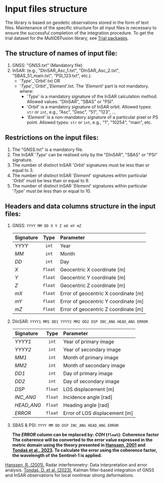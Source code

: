 # Input files structure

The library is based on geodetic observations stored in the form of text files. Maintenance of the specific structure for all input files is necessary to ensure the successful completion of the integration procedure. To get the trial dataset for the MultiDEFusion library, see [Trial packages](../trial.md).

## The structure of names of input file:

1. GNSS: "GNSS.txt" (Mandatory file)
2. InSAR: (e.g., "DInSAR_Asc_1.txt", "DInSAR_Asc_2.txt", "SBAS_51_main.txt", "PSI_123.txt", etc.).
    - '*Type*'_'*Orbit*'.txt OR
    - '*Type*'\_'*Orbit*'_'*Element*'.txt. The '*Element*' part is not mandatory.
     where:
      - '*Type*' is a mandatory signature of the InSAR calculation method. Allowed values: "DInSAR", "SBAS" or "PSI".
      - '*Orbit*' is a mandatory signature of InSAR orbit. Allowed types: `str` or `int`, e.g., "Asc", "Desc", "51", "123", ...
      - '*Element*' is a non-mandatory signature of a particular pixel or PS point. Allowed types: `str` or `int`, e.g., "1", "10254", "main", etc.
      
## Restrictions on the input files:
1) The "GNSS.txt" is a mandatory file.
2) The InSAR '*Type*' can be realised only by the "DInSAR", "SBAS" or "PSI" signature.
3) The number of distinct InSAR '*Orbit*' signatures must be less than or equal to 3.
4) The number of distinct InSAR '*Element*' signatures within particular '*Orbit*' must be less than or equal to 9.
5) The number of distinct InSAR '*Element*' signatures within particular '*Type*' must be less than or equal to 10.

## Headers and data columns structure in the input files:
1. GNSS: `YYYY MM DD X Y Z mX mY mZ`

    | Signature | Type    | Parameter  |
    | :---      | :----:  | :---       |
    | *YYYY*    | `int`   | Year       |
    | *MM*      | `int`   | Month      |
    | *DD*      | `int`   | Day        |
    | *X*       | `float` | Geocentric X coordinate [m] |
    | *Y*       | `float` | Geocentric Y coordinate [m] |
    | *Z*       | `float` | Geocentric Z coordinate [m] |
    | *mX*      | `float` | Error of geocentric X coordinate [m] |
    | *mY*      | `float` | Error of geocentric Y coordinate [m] |
    | *mZ*      | `float` | Error of geocentric Z coordinate [m] |


2. DInSAR: `YYYY1 MM1 DD1 YYYY2 MM2 DD2 DSP INC_ANG HEAD_ANG ERROR`

    | Signature | Type    | Parameter  |
    | :---      | :----:  | :---       |
    | *YYYY1*   | `int`   | Year of primary image    |
    | *YYYY2*   | `int`   | Year of secondary image  |
    | *MM1*     | `int`   | Month of primary image   |
    | *MM2*     | `int`   | Month of secondary image |
    | *DD1*     | `int`   | Day of primary image     |
    | *DD2*     | `int`   | Day of secondary image   |
    | *DSP*     | `float` | LOS displacement [m]     |
    | *INC_ANG* | `float` | Incidence angle [rad]    |
    | *HEAD_ANG*| `float` | Heading angle [rad]      |
    | *ERROR*   | `float` | Error of LOS displacement [m] |

3. SBAS & PSI: `YYYY MM DD DSP INC_ANG HEAD_ANG ERROR`

     **The *ERROR* column can be replaced by: *COH* (`float`): Coherence factor
      The coherence will be converted to the error value expressed in the metric domain using the theory presented in [Hanssen, 2001](https://repository.tudelft.nl/islandora/object/uuid%3Aa83859d5-c034-427e-b6a9-114c4b008d19) and [Tondaś et al., 2023](https://doi.org/10.1007/s00190-023-01789-z).
      To calculate the error using the coherence factor, the wavelength of the Sentinel-1 is applied.**

[Hanssen, R. (2001).](https://repository.tudelft.nl/islandora/object/uuid%3Aa83859d5-c034-427e-b6a9-114c4b008d19) Radar interferometry: Data interpretation and error analysis.
[Tondaś, D. et al. (2023).](https://doi.org/10.1007/s00190-023-01789-z) Kalman filter-based integration of GNSS and InSAR observations for local nonlinear strong deformations.
